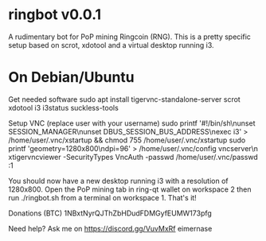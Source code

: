 # ringbot v0.0.1
A rudimentary bot for PoP mining Ringcoin (RNG).
This is a pretty specific setup based on scrot, xdotool and a virtual desktop running i3.

# On Debian/Ubuntu
Get needed software
sudo apt install tigervnc-standalone-server scrot xdotool i3 i3status suckless-tools

Setup VNC  (replace user with your username)
sudo printf '#!/bin/sh\nunset SESSION_MANAGER\nunset DBUS_SESSION_BUS_ADDRESS\nexec i3' > /home/user/.vnc/xstartup && chmod 755 /home/user/.vnc/xstartup
sudo printf 'geometry=1280x800\ndpi=96' > /home/user/.vnc/config
vncserver\n
xtigervncviewer -SecurityTypes VncAuth -passwd /home/user/.vnc/passwd :1

You should now have a new desktop running i3 with a resolution of 1280x800.
Open the PoP mining tab in ring-qt wallet on workspace 2 then run ./ringbot.sh from a terminal on workspace 1. That's it!

Donations (BTC)
1NBxtNyrQJThZbHDudFDMGyfEUMW173pfg

Need help? Ask me on https://discord.gg/VuvMxRf
eimernase
